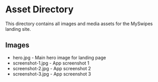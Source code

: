 # Asset Directory

This directory contains all images and media assets for the MySwipes landing site.

## Images
- hero.jpg - Main hero image for landing page
- screenshot-1.jpg - App screenshot 1
- screenshot-2.jpg - App screenshot 2  
- screenshot-3.jpg - App screenshot 3